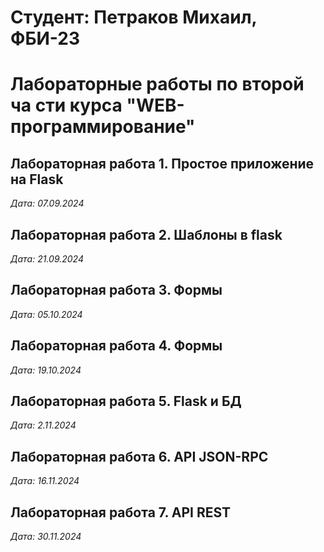 # Студент: Петраков Михаил, ФБИ-23

# Лабораторные работы по второй ча сти курса "WEB- программирование"

## Лабораторная работа 1. Простое приложение на Flask

*Дата: 07.09.2024*

## Лабораторная работа 2. Шаблоны в flask

*Дата: 21.09.2024*

## Лабораторная работа 3. Формы

*Дата: 05.10.2024*

## Лабораторная работа 4. Формы

*Дата: 19.10.2024*

## Лабораторная работа 5. Flask и БД

*Дата: 2.11.2024*

## Лабораторная работа 6. API JSON-RPC
*Дата: 16.11.2024*

## Лабораторная работа 7. API REST
*Дата: 30.11.2024*